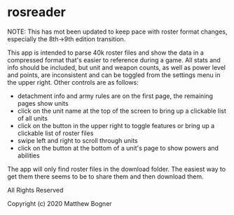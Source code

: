 # rosreader

NOTE: This has mot been updated to keep pace with roster format changes, especially the 8th->9th edition transition.

This app is intended to parse 40k roster files and show the data in a compressed format that's easier to reference during a game.  All stats and info should be included, but unit and weapon counts, as well as power level and points, are inconsistent and can be toggled from the settings menu in the upper right.  Other controls are as follows:

 - detachment info and army rules are on the first page, the remaining pages show units
 - click on the unit name at the top of the screen to bring up a clickable list of all units
 - click on the button in the upper right to toggle features or bring up a clickable list of roster files
 - swipe left and right to scroll through units
 - click on the button at the bottom of a unit's page to show powers and abilities
 
The app will only find roster files in the download folder.  The easiest way to get them there seems to be to share them and then download them.

All Rights Reserved

Copyright (c) 2020 Matthew Bogner
